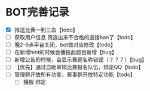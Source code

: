 # BOT完善记录

- [x] 推送比赛一到三血【todo】
- [ ] 获取用户信息 筛选出来不合格的直接ban了【todo】
- [ ] 晚2-6点平台关闭，bot做对应修改【todo】
- [ ] 在新增hint的时候会播报此题目新增【bug】
- [ ] 新增公告的时候，会显示赛题名称错误（？？？）【bug】
- [ ] 【优先】通过自助审核比赛报名队伍，绑定QQ【todo】
- [ ] 管理群开放所有功能，赛事群开放特定功能【todo】
    - [ ] 播报 绑定  